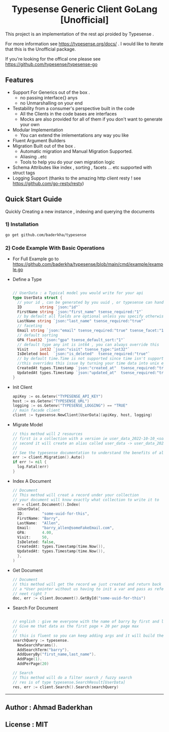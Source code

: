 <h1 align="center">Typesense Generic Client GoLang [Unofficial]</h1>

This project is an implementation of the rest api proided by Typesense .

For more information see https://typesense.org/docs/ . I would like to iterate that this is the Unofficial package.

If you're looking for the offical one please see https://github.com/typesense/typesense-go

## Features

- Support For Generics out of the box .
  - no passing interface{} anys
  - no Unmarshalling on your end
- Testability from a consumer's perspective built in the code
  - All the Clients in the code bases are interfaces
  - Mocks are also provided for all of them if you don't want to generate your own
- Modular Implementation
  - You can extend the imlementations any way you like
- Fluent Argument Builders
- Migration Built out of the box .
  - Automatic migration and Manual Migration Supported.
  - Aliasing ..etc
  - Tools to help you do your own migration logic
- Schema Attributes like index , sorting , facets ... etc supported with struct tags
- Logging Support (thanks to the amazing http client resty ! see https://github.com/go-resty/resty)

## Quick Start Guide

Quickly Creating a new instance , indexing and querying the documents

### 1) Installation

```bash
go get github.com/baderkha/typesense
```

### 2) Code Example With Basic Operations

- For Full Example go to https://github.com/baderkha/typesense/blob/main/cmd/example/example.go

* Define a Type

  ```go

  // UserData : a Typical model you would write for your api
  type UserData struct {
  	// your id , can be generated by you uuid , or typesense can handle it
  	ID        string `json:"id"`
  	FirstName string `json:"first_name" tsense_required:"1"`
  	// by default all fields are optional unless you specify otherwise
  	LastName string `json:"last_name" tsense_required:"true"`
  	// faceting
  	Email string `json:"email" tsense_required:"true" tsense_facet:"1"`
  	// default sorting
  	GPA float32 `json:"gpa" tsense_default_sort:"1"`
  	// default type any int is int64 , you can always override this
  	Visit     int32 `json:"visit" tsense_type:"int32"`
  	IsDeleted bool  `json:"is_deleted"  tsense_required:"true"`
  	// by default time.Time is not supported since time isn't supported in typesense
  	//this overrides this issue by turning your time data into unix epoch
  	CreatedAt types.Timestamp `json:"created_at"  tsense_required:"true"`
  	UpdatedAt types.Timestamp `json:"updated_at"  tsense_required:"true"`
  }
  ```

* Init Client

  ```go
  apiKey := os.Getenv("TYPESENSE_API_KEY")
  host := os.Getenv("TYPESENSE_URL")
  logging := os.Getenv("TYPESENSE_LOGGING") == "TRUE"
  // main facade client
  client := typesense.NewClient[UserData](apiKey, host, logging)
  ```

* Migrate Model

  ```go
  // this method will 2 resources
  // first is a collection with a version ie user_data_2022-10-10_<some-uuid>
  // second it will create an alias called user_data -> user_data_2022-10-10_<some-uuid>
  //
  // See the typesense documentation to understand the benefits of aliasing
  err := client.Migration().Auto()
  if err != nil {
  	log.Fatal(err)
  }

  ```

* Index A Document

  ```go
  // Document
  // This method will creat a record under your collection
  // your document will know exactly what collection to write it to
  err = client.Document().Index(
    &UserData{
  	ID:        "some-uuid-for-this",
  	FirstName: "Barry",
  	LastName:  "Allen",
  	Email:     "barry_allen@someFakeEmail.com",
  	GPA:       4.00,
  	Visit:     50,
  	IsDeleted: false,
  	CreatedAt: types.Timestamp(time.Now()),
  	UpdatedAt: types.Timestamp(time.Now()),
  	},
  )
  ```

* Get Document
  ```go
  // Document
  // this method will get the record we just created and return back
  // a *User pointer without us having to init a var and pass as reference
  // neet right ?
  doc, err := client.Document().GetById("some-uuid-for-this")
  ```
* Search For Document

  ```go

  // english : give me everyone with the name of barry by first and last name
  // Give me that data as the first page + 20 per page max
  //
  // this is fluent so you can keep adding args and it will build the struct for you
  searchQuery := typesense.
  	NewSearchParams().
  	AddSearchTerm("barry").
  	AddQueryBy("first_name,last_name").
  	AddPage(1).
  	AddPerPage(20)

  // Search
  // This method will do a filter search / fuzzy search
  // res is of type typesense.SearchResult[UserData]
  res, err := client.Search().Search(searchQuery)
  ```

---

## Author : Ahmad Baderkhan

## License : MIT
